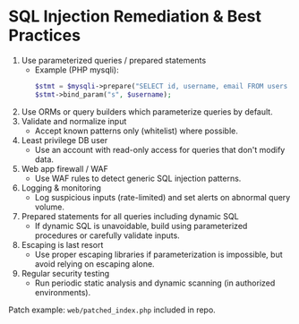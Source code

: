# SQL Injection Remediation & Best Practices

1. Use parameterized queries / prepared statements
   - Example (PHP mysqli):
     ```php
     $stmt = $mysqli->prepare("SELECT id, username, email FROM users WHERE username = ? LIMIT 10");
     $stmt->bind_param("s", $username);
     ```
2. Use ORMs or query builders which parameterize queries by default.
3. Validate and normalize input
   - Accept known patterns only (whitelist) where possible.
4. Least privilege DB user
   - Use an account with read-only access for queries that don't modify data.
5. Web app firewall / WAF
   - Use WAF rules to detect generic SQL injection patterns.
6. Logging & monitoring
   - Log suspicious inputs (rate-limited) and set alerts on abnormal query volume.
7. Prepared statements for all queries including dynamic SQL
   - If dynamic SQL is unavoidable, build using parameterized procedures or carefully validate inputs.
8. Escaping is last resort
   - Use proper escaping libraries if parameterization is impossible, but avoid relying on escaping alone.
9. Regular security testing
   - Run periodic static analysis and dynamic scanning (in authorized environments).

Patch example: `web/patched_index.php` included in repo.
